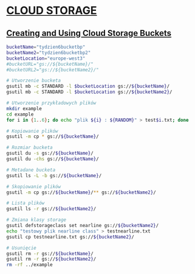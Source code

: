 # [CLOUD STORAGE](https://szkolachmury.pl/google-cloud-platform-droga-architekta/tydzien-6-cloud-storage/)



## [Creating and Using Cloud Storage Buckets](https://szkolachmury.pl/google-cloud-platform-droga-architekta/tydzien-6-cloud-storage/creating-and-using-cloud-storage-buckets/)
```bash
bucketName="tydzien6bucketbp"
bucketName2="tydzien6bucketbp2"
bucketLocation="europe-west3"
#bucketURL="gs://${bucketName}/"
#bucketURL2="gs://${bucketName2}/"

# Utworzenie bucketa
gsutil mb -c STANDARD -l $bucketLocation gs://${bucketName}/
gsutil mb -c STANDARD -l $bucketLocation gs://${bucketName2}/

# Utworzenie przykładowych plików
mkdir example
cd example
for i in {1..6}; do echo "plik ${i} : ${RANDOM}" > test$i.txt; done

# Kopiowanie plików
gsutil -m cp * gs://${bucketName}/

# Rozmiar bucketa
gsutil du -s gs://${bucketName}/
gsutil du -chs gs://${bucketName}/

# Metadane bucketa
gsutil ls -L -b gs://${bucketName}/

# Skopiowanie plików
gsutil -m cp gs://${bucketName}/** gs://${bucketName2}/

# Lista plików
gsutil ls -r gs://${bucketName2}/

# Zmiana klasy storage
gsutil defstorageclass set nearline gs://${bucketName2}/
echo "testowy plik nearline class" > testnearline.txt
gsutil cp testnearline.txt gs://${bucketName2}/

# Usunięcie
gsutil rm -r gs://${bucketName}/
gsutil rm -r gs://${bucketName2}/
rm -rf ../example
```